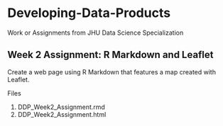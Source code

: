 # Developing-Data-Products
Work or Assignments from JHU Data Science Specialization

## Week 2 Assignment: R Markdown and Leaflet
Create a web page using R Markdown that features a map created with Leaflet.

Files
1. DDP_Week2_Assignment.rmd
2. DDP_Week2_Assignment.html
